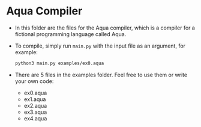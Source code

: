 # Aqua Compiler

- In this folder are the files for the Aqua compiler, which is a compiler for a fictional programming language called Aqua.

- To compile, simply run `main.py` with the input file as an argument, for example:
  ```bash
  python3 main.py examples/ex0.aqua
  ```

- There are 5 files in the examples folder. Feel free to use them or write your own code:
  - ex0.aqua
  - ex1.aqua
  - ex2.aqua
  - ex3.aqua
  - ex4.aqua

